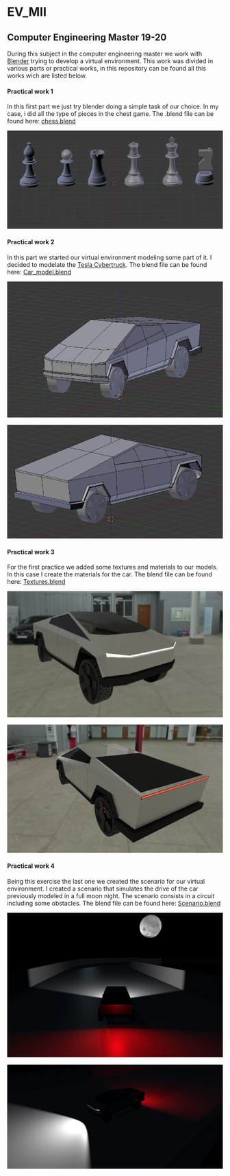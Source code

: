 # EV_MII

## Computer Engineering Master 19-20

During this subject in the computer engineering master we work with [Blender](https://www.blender.org/) trying to develop a virtual environment. This work was divided in various parts or practical works, in this repository can be found all this works wich are listed below.

#### Practical work 1
In this first part we just try blender doing a simple task of our choice. In my case, i did all the type of pieces in the chest game. The .blend file can be found here: [chess.blend](./Practice_1/chess.blend)

![Chess](./img/chess.JPG)

#### Practical work 2
In this part we started our virtual environment modeling some part of it. I decided to modelate the [Tesla Cybertruck](https://www.tesla.com/es_es/cybertruck). The blend file can be found here: [Car_model.blend](./Practice_2/Car_model.blend)

![Car_1](./img/car_1.JPG)

![Car_2](./img/car_2.JPG)

#### Practical work 3
For the first practice we added some textures and materials to our models. In this case I create the materials for the car. The blend file can be found here: [Textures.blend](./Practice_3/Textures.blend)

![Textures_1](./img/textures_1.JPG)

![Textures_2](./img/textures_2.JPG)

#### Practical work 4
Being this exercise the last one we created the scenario for our virtual environment. I created a scenario that simulates the drive of the car previously modeled in a full moon night. The scenario consists in a circuit including some obstacles. The blend file can be found here: [Scenario.blend](./Practice_4/Scenario.blend)

![Scenario_1](./img/Scenario_1.JPG)

![Scenario_2](./img/Scenario_2.JPG)
